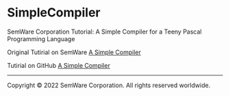 # SimpleCompiler
SemWare Corporation Tutorial: A Simple Compiler for a Teeny Pascal Programming Language

Original Tutirial on SemWare <a href="http://www.semware.com/html/compiler.html"> A Simple Compiler </a>


Tutirial on GitHub <a href="https://borismix.github.io/SimpleCompiler/Compiler.html"> A Simple Compiler </a>

<hr>
Copyright © 2022 SemWare Corporation. All rights reserved worldwide.

